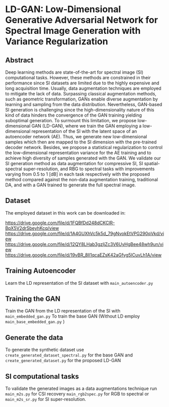 # LD-GAN: Low-Dimensional Generative Adversarial Network for Spectral Image Generation with Variance Regularization

## Abstract

Deep learning methods are state-of-the-art for spectral image (SI) computational tasks. However, these methods are constrained in their performance since SI datasets are limited due to the highly expensive and long acquisition time. Usually, data augmentation techniques are employed to mitigate the lack of data. Surpassing classical augmentation methods, such as geometric transformation, GANs enable diverse augmentation by learning and sampling from the data distribution. Nevertheless, GAN-based SI generation is challenging since the high-dimensionality nature of this kind of data hinders the convergence of the GAN training yielding suboptimal generation. To surmount this limitation, we propose low-dimensional GAN (LD-GAN), where we train the GAN employing a low-dimensional representation of the SI with the latent space of an autoencoder network (AE). Thus, we generate new low-dimensional samples which then are mapped to the SI dimension with the pre-trained decoder network. Besides, we propose a statistical regularization to control the low-dimensional representation variance for the AE training and to achieve high diversity of samples generated with the GAN. We validate our SI generation method as data augmentation for compressive SI, SI spatial-spectral super-resolution, and RBG to spectral tasks with improvements varying from 0.5 to 1 [dB] in each task respectively with the proposed method compared against the non-data augmentation training, traditional DA, and with a GAN trained to generate the full spectral image.


## Dataset

The employed dataset in this work can be downloaded in:

https://drive.google.com/file/d/1FQBfDd248dCKClR-BpX5V2drSbeyhKcq/view
https://drive.google.com/file/d/1A4GUXhVc5k5d_79gNvokEtVPG290qVkd/view
https://drive.google.com/file/d/12QY8LHab3gzljZc3V6UyHgBee48wh9un/view
https://drive.google.com/file/d/19vBR_8Il1qcaEZsK42aGfvg5lCuvLh1A/view 

## Training Autoencoder

Learn the LD representation of the SI dataset with `main_autoencoder.py` 

## Training the GAN 

Train the GAN from the LD representation of the SI with `main_embedded_gan.py` 
To train the base GAN (Without LD employ `main_base_embedded_gan.py` )

## Generate the data 
To generate the synthetic dataset use `create_generated_dataset_spectral.py` for the base GAN and `create_generated_dataset.py` for the proposed LD-GAN

## SI computational tasks 

To validate the generated images as a data augmentations technique run `main_m2s.py` for CSI recovery `main_rgb2spec.py` for RGB to spectral or `main_m2s_sr.py` for SI super-resolution.

